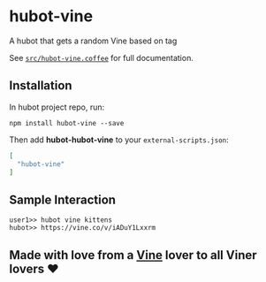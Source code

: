 # hubot-vine

A hubot that gets a random Vine based on tag

See [`src/hubot-vine.coffee`](src/hubot-vine.coffee) for full documentation.

## Installation

In hubot project repo, run:

`npm install hubot-vine --save`

Then add **hubot-hubot-vine** to your `external-scripts.json`:

```json
[
  "hubot-vine"
]
```

## Sample Interaction

```
user1>> hubot vine kittens
hubot>> https://vine.co/v/iADuY1Lxxrm
```

## Made with love from a [Vine](vine.co) lover to all Viner lovers :heart:
